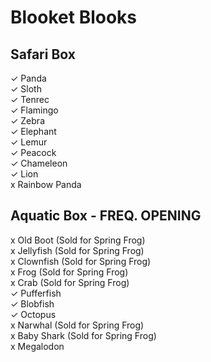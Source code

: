# Blooket Blooks
## Safari Box
✓ Panda<br>
✓ Sloth<br>
✓ Tenrec<br>
✓ Flamingo<br>
✓ Zebra<br>
✓ Elephant<br>
✓ Lemur<br>
✓ Peacock<br>
✓ Chameleon<br>
✓ Lion<br>
x Rainbow Panda
## Aquatic Box - FREQ. OPENING
x Old Boot (Sold for Spring Frog)<br>
x Jellyfish (Sold for Spring Frog)<br>
x Clownfish (Sold for Spring Frog)<br>
x Frog (Sold for Spring Frog)<br>
x Crab (Sold for Spring Frog)<br>
✓ Pufferfish<br>
✓ Blobfish<br>
✓ Octopus<br>
x Narwhal (Sold for Spring Frog)<br>
x Baby Shark (Sold for Spring Frog)<br>
x Megalodon
